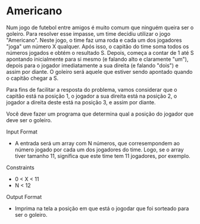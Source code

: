 # Americano
  Num jogo de futebol entre amigos é muito comum que ninguém queira ser o goleiro. Para resolver esse impasse, um time decidiu utilizar o jogo "Americano". Neste jogo, o time faz uma roda e cada um dos jogadores "joga" um número X qualquer. Após isso, o capitão do time soma todos os números jogados e obtém o resultado S. Depois, começa a contar de 1 até S apontando inicialmente para si mesmo (e falando alto e claramente "um"), depois para o jogador imediatamente a sua direita (e falando "dois") e assim por diante. O goleiro será aquele que estiver sendo apontado quando o capitão chegar a S.
  
  Para fins de facilitar a resposta do problema, vamos considerar que o capitão está na posição 1, o jogador a sua direita está na posição 2, o jogador a direita deste está na posição 3, e assim por diante.
  
  Você deve fazer um programa que determina qual a posição do jogador que deve ser o goleiro.

Input Format
  - A entrada será um array com N números, que corresempondem ao número jogado por cada um dos jogadores do time. Logo, se o array tiver tamanho 11, significa que este time tem 11 jogadores, por exemplo.

Constraints
  - 0 < X < 11
  - N < 12

Output Format
  - Imprima na tela a posição em que está o jogodar que foi sorteado para ser o goleiro.

